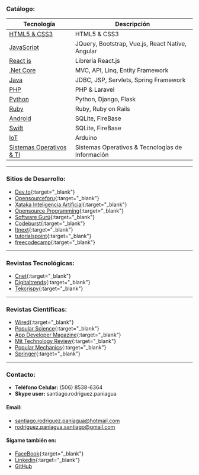 ### Catálogo:

| Tecnología              | Descripción                                    | 
| ----------------------- | ---------------------------------------------- | 
| [HTML5 & CSS3](https://profesantiago.github.io/HTMLCSS) | HTML5 & CSS3 |
| [JavaScript](https://profesantiago.github.io/JavaScript)| JQuery, Bootstrap, Vue.js, React Native, Angular |
| [React js](https://profesantiago.github.io/React)| Librería React.js |
| [.Net Core](https://profesantiago.github.io/NetCore)| MVC, API, Linq, Entity Framework |
| [Java](https://profesantiago.github.io/CursoJava)   | JDBC, JSP, Servlets, Spring Framework     |
| [PHP](https://profesantiago.github.io/PHP)          | PHP & Laravel          |
| [Python](https://profesantiago.github.io/Python)    | Python, Django, Flask  |
| [Ruby](https://profesantiago.github.io/Ruby)        | Ruby, Ruby on Rails    |
| [Android](https://profesantiago.github.io/Android)  | SQLite, FireBase       |
| [Swift](https://profesantiago.github.io/Swift)      | SQLite, FireBase       |
| [IoT](https://profesantiago.github.io/IoT)          | Arduino                |
| [Sistemas Operativos & TI](https://profesantiago.github.io/TI-OS)| Sistemas Operativos & Tecnologías de Información      |  

------------
### Sitios de Desarrollo:
- [Dev.to](https://dev.to/){:target="_blank"}
- [Opensourceforu](https://opensourceforu.com/category/type-of-audiences/developers/){:target="_blank"}
- [Xataka Inteligencia Artificial](https://www.xataka.com/categoria/inteligencia-artificial){:target="_blank"}
- [Opensource Programming](https://opensource.com/tags/programming){:target="_blank"}
- [Software Gurú](https://sg.com.mx/){:target="_blank"}
- [Codeburst](https://codeburst.io/){:target="_blank"}
- [Itnext](https://itnext.io){:target="_blank"}
- [tutorialspoint](https://www.tutorialspoint.com/index.htm){:target="_blank"}
- [freecodecamp](https://medium.freecodecamp.org/){:target="_blank"}

------------
### Revistas Tecnológicas:
- [Cnet](https://www.cnet.com/es/){:target="_blank"}
- [Digitaltrends](https://es.digitaltrends.com/){:target="_blank"}
- [Tekcrispy](https://www.tekcrispy.com/){:target="_blank"}

------------
### Revistas Científicas:
- [Wired](https://www.wired.com/){:target="_blank"}
- [Popular Science](https://www.popsci.com/){:target="_blank"}
- [App Developer Magazine](https://appdevelopermagazine.com/){:target="_blank"}
- [Mit Technology Review](https://www.technologyreview.com/){:target="_blank"}
- [Popular Mechanics](https://www.popularmechanics.com/){:target="_blank"}
- [Springer](https://www.springer.com/la){:target="_blank"}

------------
### Contacto:
- **Teléfono Celular:** (506) 8538-6364
- **Skype user:** santiago.rodriguez.paniagua

#### Email:
- santiago.rodriguez.paniagua@hotmail.com
- rodriguez.paniagua.santiago@gmail.com

#### Sígame también en:
- [FaceBook](https://www.facebook.com/santiago.rodriguez.paniagua){:target="_blank"}
- [Linkedin](https://www.linkedin.com/in/santiago-rodriguez-paniagua/){:target="_blank"}
- [GitHub](https://github.com/ProfeSantiago)
